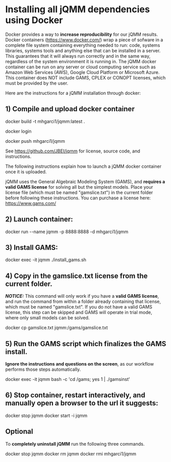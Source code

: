 # Installing all jQMM dependencies using Docker 
Docker provides a way to **increase reproducibility** for our jQMM results. Docker containers (https://www.docker.com/) wrap a piece of sofware in a complete file system containing everything needed to run: code, systems libraries, systems tools and anything else that can be installed in a server. This guarantees that it will always run correctly and in the same way, regardless of the system environment it is running in. The jQMM docker container can be run on any server or cloud computing service such as Amazon Web Services (AWS), Google Cloud Platform or Microsoft Azure. This container does NOT include GAMS, CPLEX or CONOPT licenses, which must be provided by the user.

Here are the instructions for a jQMM installation through docker:

## 1) Compile and upload docker container
docker build -t mhgarci1/jqmm:latest .

docker login

docker push mhgarci1/jqmm


See https://github.com/JBEI/jqmm for license, source code, and instructions.

The following instructions explain how to launch a jQMM docker container once it is uploaded.

jQMM uses the General Algebraic Modeling System (GAMS), and **requires a valid GAMS license** for solving all but the simplest models. Place your license file (which must be named "gamslice.txt") in the current folder before following these instructions. You can purchase a license here: https://www.gams.com/

## 2) Launch container:

docker run --name jqmm -p 8888:8888 -d mhgarci1/jqmm

## 3) Install GAMS:

docker exec -it jqmm ./install_gams.sh

## 4) Copy in the gamslice.txt license from the current folder.
***NOTICE:*** This command will only work if you have a **valid GAMS license**, and run the command from within a folder already containing that license, which must be named "gamslice.txt". If you do not have a valid GAMS license, this step can be skipped and GAMS will operate in trial mode, where only small models can be solved.

docker cp gamslice.txt jqmm:/gams/gamslice.txt

## 5) Run the GAMS script which finalizes the GAMS install. 
**Ignore the instructions and questions on the screen**, as our workflow performs those steps automatically.

docker exec -it jqmm bash -c 'cd /gams; yes 1 | ./gamsinst'

## 6) Stop container, restart interactively, and  manually open a browser to the url it suggests:

docker stop jqmm
docker start -i jqmm

## Optional
To **completely uninstall jQMM** run the following three commands.

docker stop jqmm
docker rm jqmm
docker rmi mhgarci1/jqmm
